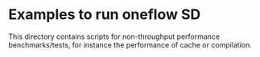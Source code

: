 # Examples to run oneflow SD
This directory contains scripts for non-throughput performance benchmarks/tests, for instance the performance of cache or compilation.
